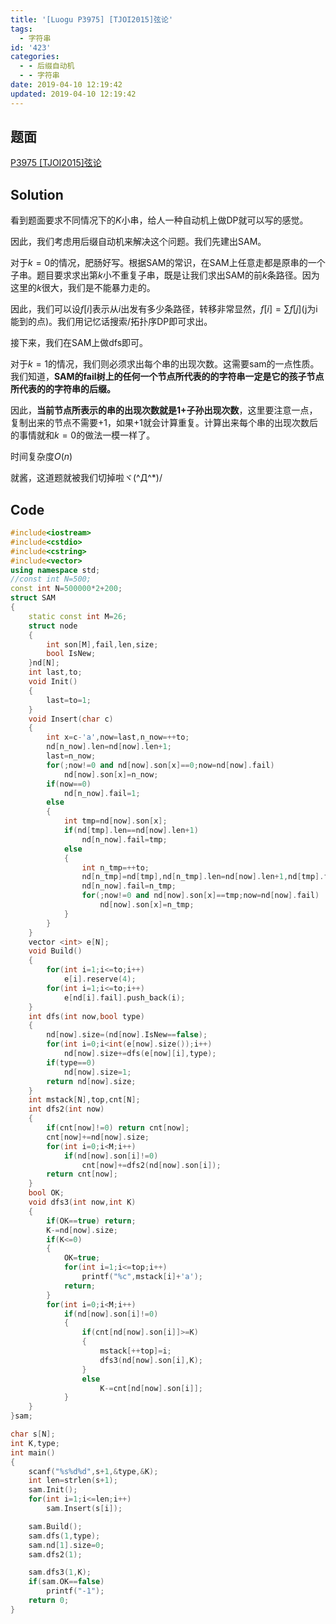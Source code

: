 ```yaml
---
title: '[Luogu P3975] [TJOI2015]弦论'
tags:
  - 字符串
id: '423'
categories:
  - - 后缀自动机
  - - 字符串
date: 2019-04-10 12:19:42
updated: 2019-04-10 12:19:42
---
```


## 题面

[P3975 [TJOI2015]弦论](https://www.luogu.org/problemnew/show/P3975)

## Solution

看到题面要求不同情况下的$K$小串，给人一种自动机上做DP就可以写的感觉。 

因此，我们考虑用后缀自动机来解决这个问题。我们先建出SAM。 

对于$k=0$的情况，肥肠好写。根据SAM的常识，在SAM上任意走都是原串的一个子串。题目要求求出第$k$小不重复子串，既是让我们求出SAM的前$k$条路径。因为这里的$k$很大，我们是不能暴力走的。

因此，我们可以设$f[i]$表示从$i$出发有多少条路径，转移非常显然，$f[i]=\sum f[j]$(j为i能到的点)。我们用记忆话搜索/拓扑序DP即可求出。

接下来，我们在SAM上做dfs即可。 

对于$k=1$的情况，我们则必须求出每个串的出现次数。这需要sam的一点性质。我们知道，**SAM的fail树上的任何一个节点所代表的的字符串一定是它的孩子节点所代表的的字符串的后缀。**

因此，**当前节点所表示的串的出现次数就是1+子孙出现次数**，这里要注意一点，复制出来的节点不需要+1，如果+1就会计算重复。计算出来每个串的出现次数后的事情就和$k=0$的做法一模一样了。 

时间复杂度$O(n)$ 

就酱，这道题就被我们切掉啦ヾ(^Д^*)/

## Code

```cpp
#include<iostream>
#include<cstdio>
#include<cstring>
#include<vector>
using namespace std;
//const int N=500;
const int N=500000*2+200;
struct SAM
{
    static const int M=26;
    struct node
    {
        int son[M],fail,len,size;
        bool IsNew;
    }nd[N];
    int last,to;
    void Init()
    {
        last=to=1;
    }
    void Insert(char c)
    {
        int x=c-'a',now=last,n_now=++to;
        nd[n_now].len=nd[now].len+1;
        last=n_now;
        for(;now!=0 and nd[now].son[x]==0;now=nd[now].fail)
            nd[now].son[x]=n_now;
        if(now==0)
            nd[n_now].fail=1;
        else
        {
            int tmp=nd[now].son[x];
            if(nd[tmp].len==nd[now].len+1)
                nd[n_now].fail=tmp;
            else
            {
                int n_tmp=++to;
                nd[n_tmp]=nd[tmp],nd[n_tmp].len=nd[now].len+1,nd[tmp].fail=n_tmp,nd[n_tmp].IsNew=true;
                nd[n_now].fail=n_tmp;
                for(;now!=0 and nd[now].son[x]==tmp;now=nd[now].fail)
                    nd[now].son[x]=n_tmp;
            }
        }
    }
    vector <int> e[N];
    void Build()
    {
        for(int i=1;i<=to;i++)
            e[i].reserve(4);
        for(int i=1;i<=to;i++)
            e[nd[i].fail].push_back(i);
    }
    int dfs(int now,bool type)
    {
        nd[now].size=(nd[now].IsNew==false);
        for(int i=0;i<int(e[now].size());i++)
            nd[now].size+=dfs(e[now][i],type);
        if(type==0)
            nd[now].size=1;
        return nd[now].size;
    }
    int mstack[N],top,cnt[N];
    int dfs2(int now)
    {
        if(cnt[now]!=0) return cnt[now];
        cnt[now]+=nd[now].size;
        for(int i=0;i<M;i++)
            if(nd[now].son[i]!=0)
                cnt[now]+=dfs2(nd[now].son[i]);
        return cnt[now];
    }
    bool OK;
    void dfs3(int now,int K)
    {
        if(OK==true) return;
        K-=nd[now].size;
        if(K<=0)
        {
            OK=true;
            for(int i=1;i<=top;i++)
                printf("%c",mstack[i]+'a');
            return;
        }
        for(int i=0;i<M;i++)
            if(nd[now].son[i]!=0)
            {
                if(cnt[nd[now].son[i]]>=K)
                {
                    mstack[++top]=i;
                    dfs3(nd[now].son[i],K);
                }
                else
                    K-=cnt[nd[now].son[i]];
            }
    }
}sam;

char s[N];
int K,type;
int main()
{
    scanf("%s%d%d",s+1,&type,&K);
    int len=strlen(s+1);
    sam.Init();
    for(int i=1;i<=len;i++)
        sam.Insert(s[i]);

    sam.Build();
    sam.dfs(1,type);
    sam.nd[1].size=0;
    sam.dfs2(1);

    sam.dfs3(1,K);
    if(sam.OK==false)
        printf("-1");
    return 0;
}

```